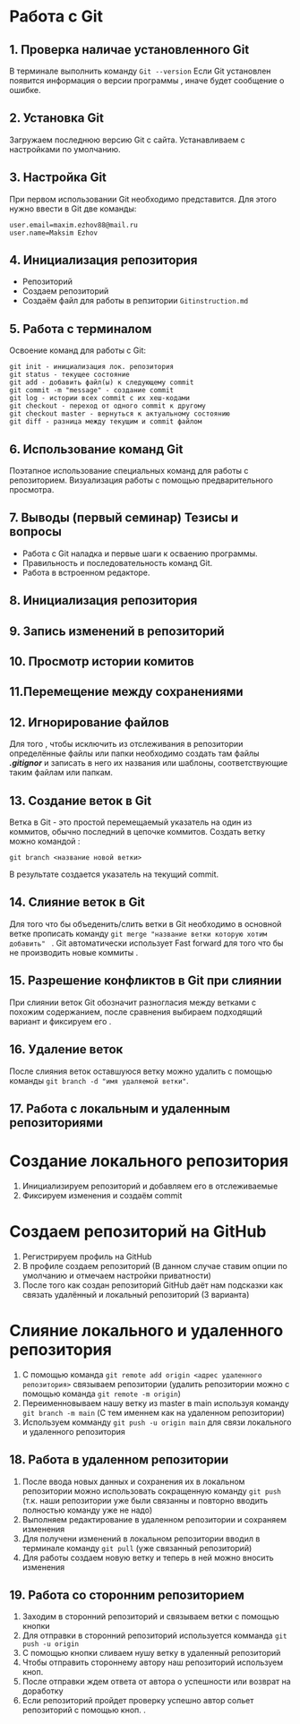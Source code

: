 # Работа с Git

## 1. Проверка наличае установленного Git

В терминале выполнить команду `Git --version`
Если Git установлен появится информация о версии программы , иначе будет сообщение о ошибке.

## 2. Установка Git
Загружаем последнюю версию Git с сайта.
Устанавливаем с настройками по умолчанию.

## 3. Настройка Git 
При первом использовании Git необходимо представится. Для этого нужно ввести в Git две команды: 
```
user.email=maxim.ezhov88@mail.ru
user.name=Maksim Ezhov
```
## 4. Инициализация репозитория
* Репозиторий
* Создаем репозиторий
* Создаём файл для работы в репзитории `Gitinstruction.md`
## 5. Работа с терминалом
Освоение команд для работы с Git:
```
git init - инициализация лок. репозитория
git status - текущее состояние  
git add - добавить файл(ы) к следующему commit
git commit -m "message" - создание commit 
git log - истории всех commit с их хеш-кодами
git checkout - переход от одного commit к другому
git checkout master - вернуться к актуальному состоянию
git diff - разница между текущим и commit файлом
```
## 6. Использование команд Git
Поэтапное использование специальных команд для работы с репозиторием. Визуализация работы с помощью предварительного просмотра.
## 7. Выводы (первый семинар) Тезисы и вопросы
* Работа с Git наладка и первые шаги к осваению программы.
* Правильность и последовательность команд Git.
* Работа в встроенном редакторе.
## 8. Инициализация репозитория
## 9. Запись изменений в репозиторий
## 10. Просмотр истории комитов
## 11.Перемещение между сохранениями

## 12. Игнорирование файлов
Для того , чтобы исключить из отслеживания в репозитории определённые файлы или папки необходимо создать там файлы ***.gitignor*** и записать в него их названия или шаблоны, соответствующие таким файлам или папкам.
 
## 13. Создание веток в Git
Ветка в Git - это простой перемещаемый указатель на один из коммитов, обычно последний в цепочке коммитов.
Создать ветку можно командой :
```
git branch <название новой ветки>
```
В результате создается указатель на текущий commit.

## 14. Слияние веток в Git
Для того что бы объеденить/слить ветки в Git необходимо в основной ветке прописать команду `git merge "название ветки которую хотим добавить" ` .
Git автоматически использует Fast forward для того что бы не производить новые коммиты .

## 15. Разрешение конфликтов в Git при слиянии 
При слиянии веток Git обозначит разногласия между ветками с похожим содержанием, после сравнения выбираем подходящий вариант и фиксируем его .

## 16. Удаление веток
После слияния веток оставшуюся ветку можно удалить с помощью команды `git branch -d "имя удаляемой ветки"`.

## 17. Работа с локальным и удаленным репозиториями
# Создание локального репозитория
1. Инициализируем репозиторий и добавляем его в отслеживаемые
2. Фиксируем изменения и создаём commit

# Создаем репозиторий на GitHub
1. Регистрируем профиль на GitHub
2. В профиле создаем репозиторий (В данном случае ставим опции по умолчанию и отмечаем настройки приватности)
3. После того как создан репозиторий GitHub даёт нам подсказки как связать удалённый и локальный репозиторий (3 варианта)

# Слияние локального и удаленного репозитория
1. С помощью команда ` git remote add origin <адрес удаленного репозитория> ` связываем репозитории (удалить репозитории можно с помощью команда `git remote -m origin`)
2. Переименновываем нашу ветку из master в main используя команду ` git branch -m main ` (С тем именнем как на удаленном репозитории)
3. Используем комманду ` git push -u origin main ` для связи локального и удаленного репозитория

## 18. Работа в удаленном репозитории
1. После ввода новых данных и сохранения их в локальном репозитории можно использовать сокращенную команду ` git push ` (т.к. наши репозитории уже были связанны и повторно вводить полностью команду уже не надо)
2. Выполняем редактирование в удаленном репозитории и сохраняем изменения
3. Для получени изменений в локальном репозитории вводил в терминале команду ` git pull ` (уже связанный репозиторий)
4. Для работы создаем новую ветку и теперь в ней можно вносить изменения

## 19. Работа со сторонним репозиторием
1. Заходим в сторонний репозиторий и связываем ветки с помощью кнопки <Fork>
2. Для отправки в сторонний репозиторий используется комманда ` git push -u origin `
3. С помощью кнопки  <Pull request> сливаем нушу ветку в удаленный репозиторий
4. Чтобы отправить стороннему автору наш репозиторий используем кноп. <Create pull request>
5. После отправки ждем ответа от автора о успешности или возврат на доработку
6. Если репозиторий пройдет проверку успешно автор сольет репозиторий с помощью кноп. <Merge pull request>.